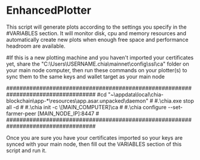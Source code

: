 # EnhancedPlotter
This script will generate plots according to the settings you specify in the #VARIABLES section. It will monitor disk, cpu and memory resources and automatically create new plots when enough free space and performance headroom are available.

#If this is a new plotting machine and you haven't imported your certificates yet, share the "C:\Users\USERNAME\.chia\mainnet\config\ssl\ca" folder on your main node computer, then run these commands on your plotter(s) to sync them to the same keys and wallet target as your main node

###################################################################################
#cd "~\appdata\local\chia-blockchain\app-*\resources\app.asar.unpacked\daemon"    #
#.\chia.exe stop all -d                                                           #
#.\chia init -c \\[MAIN_COMPUTER]\ca                                              #
#.\chia configure --set-farmer-peer [MAIN_NODE_IP]:8447                           #
###################################################################################

Once you are sure you have your certificates imported so your keys are synced with your main node, then fill out the VARIABLES section of this script and run it.
